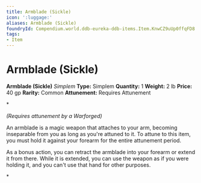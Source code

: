 ```yaml
---
title: Armblade (Sickle)
icon: ':luggage:'
aliases: Armblade (Sickle)
foundryId: Compendium.world.ddb-eureka-ddb-items.Item.KnwCZ9uUp0ffqFD8
tags:
- Item
---
```


# Armblade (Sickle)

**Armblade (Sickle)**
_Simplem_
**Type:** Simplem
**Quantity:** 1
**Weight:** 2 lb
**Price:** 40 gp
**Rarity:** Common
**Attunement:** Requires Attunement

*<div class="item-attunement"><i>(Requires attunement by a Warforged)</i><p>An armblade is a magic weapon that attaches to your arm, becoming inseparable from you as long as you're attuned to it. To attune to this item, you must hold it against your forearm for the entire attunement period.

As a bonus action, you can retract the armblade into your forearm or extend it from there. While it is extended, you can use the weapon as if you were holding it, and you can't use that hand for other purposes.</p>*